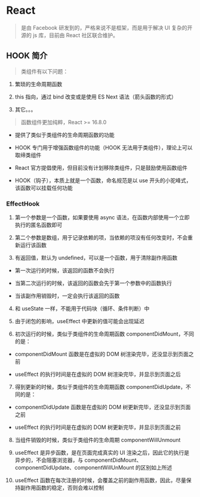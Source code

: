 # React

> 是由 Facebook 研发到的，严格来说不是框架，而是用于解决 UI 复杂的开源的 js 库，目前由 React 社区联合维护。

## HOOK 简介

> 类组件有以下问题：

1. 繁琐的生命周期函数

2. this 指向，通过 bind 改变或是使用 ES Next 语法（箭头函数的形式）

3. 其它。。。

> 函数组件更加纯粹，React >= 16.8.0

- 提供了类似于类组件的生命周期函数的功能

- HOOK 专门用于增强函数组件的功能（HOOK 无法用于类组件），理论上可以取缔类组件

- React 官方提倡使用，但目前没有计划移除类组件，只是鼓励使用函数组件

- HOOK（钩子），本质上就是一个函数，命名规范是以 use 开头的小驼峰式，该函数可以挂载任何功能

### EffectHook

1. 第一个参数是一个函数，如果要使用 async 语法，在函数内部使用一个立即执行的匿名函数即可

2. 第二个参数是数组，用于记录依赖的项，当依赖的项没有任何改变时，不会重新运行该函数

3. 有返回值，默认为 undefined，可以是一个函数，用于清除副作用函数

- 第一次运行的时候，该返回的函数不会执行

- 当第二次运行的时候，该返回的函数会先于第一个参数中的函数执行

- 当该副作用销毁时，一定会执行该返回的函数

4. 和 useState 一样，不能用于代码块（循环、条件判断）中

5. 由于闭包的影响，useEffect 中更新的值可能会出现延迟

6. 初次运行的时候，类似于类组件的生命周期函数 componentDidMount，不同的是：

- componentDidMount 函数是在虚拟的 DOM 树渲染完毕，还没显示到页面之前

- useEffect 的执行时间是在虚拟的 DOM 树渲染完毕，并显示到页面之后

7. 得到更新的时候，类似于类组件的生命周期函数 componentDidUpdate，不同的是：

- componentDidUpdate 函数是在虚拟的 DOM 树更新完毕，还没显示到页面之前

- useEffect 的执行时间是在虚拟的 DOM 树更新完毕，并显示到页面之前

8. 当组件销毁的时候，类似于类组件的生命周期 componentWillUnmount

9. useEffect 是异步函数，是在页面完成真实的 UI 渲染之后，因此它的执行是异步的，不会阻塞浏览器，与 componentDidMount、componentDidUpdate、componentWillUnMount 的区别如上所述

10. useEffect 函数在每次注册的时候，会覆盖之前的副作用函数，因此，尽量保持副作用函数的稳定，否则会难以控制

